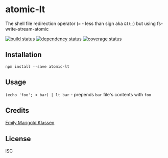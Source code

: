 # atomic-lt

The shell file redirection operator (`>` - less than sign aka `&lt;`) but using fs-write-stream-atomic

[![build status](https://secure.travis-ci.org/forivall/atomic-lt.svg)](http://travis-ci.org/forivall/atomic-lt)
[![dependency status](https://david-dm.org/forivall/atomic-lt.svg)](https://david-dm.org/forivall/atomic-lt)
[![coverage status](https://coveralls.io/repos/github/forivall/atomic-lt/badge.svg)](https://coveralls.io/github/forivall/atomic-lt)

## Installation

```
npm install --save atomic-lt
```

## Usage

`(echo 'foo'; < bar) | lt bar` - prepends `bar` file's contents with `foo`

## Credits
[Emily Marigold Klassen](https://github.com/forivall/)

## License

ISC
